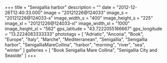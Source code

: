 +++
title = "Senigallia harbor"
description = ""
date = "2012-12-26T12:40:33.000"
image = "20121226@124033"
image_s = "20121226@124033-s"
image_width_s = "400"
image_height_s = "225"
image_xl = "20121226@124033-xl"
image_width_xl = "1000"
image_height_xl = "562"
gps_latitude = "43.7222055166667"
gps_longitude = "13.2224083333333"
phototags = [ "Adriatic", "Ancona", "Book", "Europe", "Italy", "Marche", "Mediterranean", "Senigallia", "Senigallia harbor", "SenigalliaMareCollina", "harbor", "morning", "river", "sea", "winter" ]
galleries = [ "Book Senigallia Mare Collina", "Senigallia City and Seaside" ]
+++
